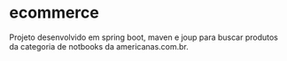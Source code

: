 # ecommerce
 
Projeto desenvolvido em spring boot, maven e joup para buscar produtos da categoria de notbooks da americanas.com.br.
